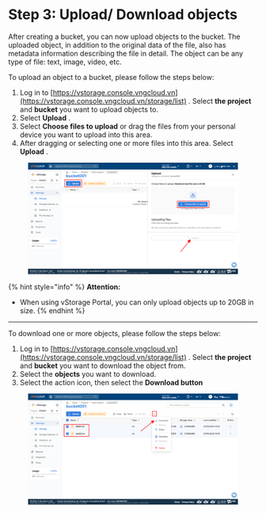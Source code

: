 # Step 3: Upload/ Download objects

After creating a bucket, you can now upload objects to the bucket. The uploaded object, in addition to the original data of the file, also has metadata information describing the file in detail. The object can be any type of file: text, image, video, etc.

To upload an object to a bucket, please follow the steps below:

1. Log in to [https://vstorage.console.vngcloud.vn](https://vstorage.console.vngcloud.vn/storage/list) . Select **the project** and **bucket** you want to upload objects to.
2. Select **Upload** .
3. Select **Choose files to upload** or drag the files from your personal device you want to upload into this area.
4. After dragging or selecting one or more files into this area. Select **Upload** .

<figure><img src="../../../../.gitbook/assets/image (4) (1) (1) (1).png" alt=""><figcaption></figcaption></figure>

{% hint style="info" %}
**Attention:**

* When using vStorage Portal, you can only upload objects up to 20GB in size.
{% endhint %}

***

To download one or more objects, please follow the steps below:

1. Log in to [https://vstorage.console.vngcloud.vn](https://vstorage.console.vngcloud.vn/storage/list) . Select **the project** and **bucket** you want to download the object from.
2. Select the **objects** you want to download.
3. Select the action icon, then select the **Download button**

<figure><img src="../../../../.gitbook/assets/image (5) (1) (1) (1).png" alt=""><figcaption></figcaption></figure>
